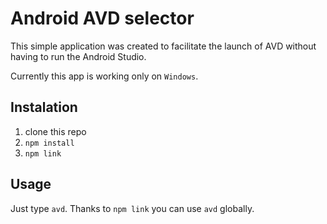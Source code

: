 # Android AVD selector

This simple application was created to facilitate the launch of AVD without having to run the Android Studio.

Currently this app is working only on `Windows`.

## Instalation

1. clone this repo
2. `npm install`
3. `npm link`

## Usage

Just type `avd`. Thanks to `npm link` you can use `avd` globally.
